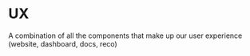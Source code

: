 # UX
A combination of all the components that make up our user experience (website, dashboard, docs, reco)
